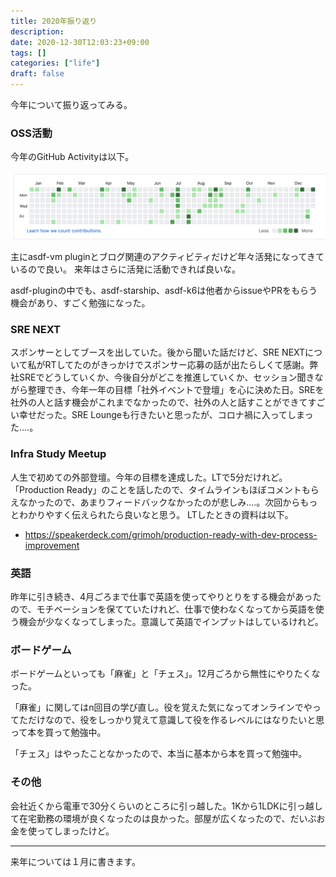 ```yaml
---
title: 2020年振り返り
description:
date: 2020-12-30T12:03:23+09:00
tags: []
categories: ["life"]
draft: false
---
```


今年について振り返ってみる。

### OSS活動

今年のGitHub Activityは以下。

![](image1.png)

主にasdf-vm pluginとブログ関連のアクティビティだけど年々活発になってきているので良い。
来年はさらに活発に活動できれば良いな。

asdf-pluginの中でも、asdf-starship、asdf-k6は他者からissueやPRをもらう機会があり、すごく勉強になった。

### SRE NEXT

スポンサーとしてブースを出していた。後から聞いた話だけど、SRE NEXTについて私がRTしてたのがきっかけでスポンサー応募の話が出たらしくて感謝。弊社SREでどうしていくか、今後自分がどこを推進していくか、セッション聞きながら整理でき、今年一年の目標「社外イベントで登壇」を心に決めた日。SREを社外の人と話す機会がこれまでなかったので、社外の人と話すことができてすごい幸せだった。SRE Loungeも行きたいと思ったが、コロナ禍に入ってしまった....。

### Infra Study Meetup

人生で初めての外部登壇。今年の目標を達成した。LTで5分だけれど。
「Production Ready」のことを話したので、タイムラインもほぼコメントもらえなかったので、あまりフィードバックなかったのが悲しみ....。次回からもっとわかりやすく伝えられたら良いなと思う。
LTしたときの資料は以下。
* https://speakerdeck.com/grimoh/production-ready-with-dev-process-improvement

### 英語

昨年に引き続き、4月ごろまで仕事で英語を使ってやりとりをする機会があったので、モチベーションを保てていたけれど、仕事で使わなくなってから英語を使う機会が少なくなってしまった。意識して英語でインプットはしているけれど。

### ボードゲーム

ボードゲームといっても「麻雀」と「チェス」。12月ごろから無性にやりたくなった。

「麻雀」に関してはn回目の学び直し。役を覚えた気になってオンラインでやってただけなので、役をしっかり覚えて意識して役を作るレベルにはなりたいと思って本を買って勉強中。

「チェス」はやったことなかったので、本当に基本から本を買って勉強中。

### その他

会社近くから電車で30分くらいのところに引っ越した。1Kから1LDKに引っ越して在宅勤務の環境が良くなったのは良かった。部屋が広くなったので、だいぶお金を使ってしまったけど。

---

来年については１月に書きます。
